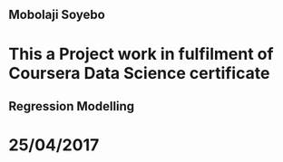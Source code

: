 ## Mobolaji Soyebo
# This a Project work in fulfilment of Coursera Data Science certificate
## Regression Modelling
# 25/04/2017
